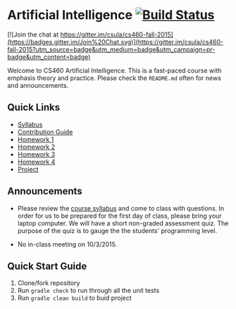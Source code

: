 
# Artificial Intelligence [![Build Status](https://travis-ci.org/csula/cs460-fall-2015.svg?branch=master)](https://travis-ci.org/csula/cs460-fall-2015)

[![Join the chat at https://gitter.im/csula/cs460-fall-2015](https://badges.gitter.im/Join%20Chat.svg)](https://gitter.im/csula/cs460-fall-2015?utm_source=badge&utm_medium=badge&utm_campaign=pr-badge&utm_content=badge)

Welcome to CS460 Artificial Intelligence. This is a fast-paced course with emphasis theory and practice.  Please check the `README.md` often for news and announcements.

## Quick Links

* [Syllabus](Syllabus.md)
* [Contribution Guide](CONTRIBUTING.md)
* [Homework 1](documents/homeworks/homework1.md)
* [Homework 2](documents/homeworks/homework2.md)
* [Homework 3](documents/homeworks/homework3.md)
* [Homework 4](documents/homeworks/homework4.md)
* [Project](documents/final-project/project.md)

## Announcements

* Please review the [course syllabus](Syllabus.md) and come to class with questions.  In order for us to be prepared for the first day of class, please bring your laptop computer.  We will have a short non-graded assessment quiz.  The purpose of the quiz is to gauge the the students' programming level.

* No in-class meeting on 10/3/2015.

## Quick Start Guide

1. Clone/fork repository
2. Run `gradle check` to run through all the unit tests
3. Run `gradle clean build` to buid project
